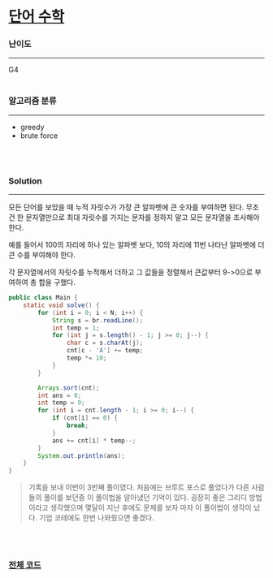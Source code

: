 # [단어 수학](https://www.acmicpc.net/problem/1339)

### 난이도

***
G4
<br><br>

### 알고리즘 분류

***

* greedy
* brute force

<br><br>

### Solution

***

모든 단어를 보았을 때 누적 자릿수가 가장 큰 알파벳에 큰 숫자를 부여하면 된다. 무조건 한 문자열만으로 최대 자릿수를 가지는 문자를 정하지 말고 모든 문자열을 조사해야 한다.

예를 들어서 100의 자리에 하나 있는 알파벳 보다, 10의 자리에 11번 나타난 알파벳에 더 큰 수를 부여해야 한다.

각 문자열에서의 자릿수를 누적해서 더하고 그 값들을 정렬해서 큰값부터 9->0으로 부여하여 총 합을 구했다.

```java
public class Main {
    static void solve() {
        for (int i = 0; i < N; i++) {
            String s = br.readLine();
            int temp = 1;
            for (int j = s.length() - 1; j >= 0; j--) {
                char c = s.charAt(j);
                cnt[c - 'A'] += temp;
                temp *= 10;
            }
        }

        Arrays.sort(cnt);
        int ans = 0;
        int temp = 9;
        for (int i = cnt.length - 1; i >= 0; i--) {
            if (cnt[i] == 0) {
                break;
            }
            ans += cnt[i] * temp--;
        }
        System.out.println(ans);
    }
}
```

> 기록을 보내 이번이 3번째 풀이였다. 처음에는 브루트 포스로 풀었다가 다른 사람들의 풀이를 보던중 이 풀이법을 알아냈던 기억이 있다. 굉장히 좋은 그리디 방법이라고 생각했으며 몇달이 지난 후에도 문제를 보자 마자 이 풀이법이 생각이 났다. 기업 코테에도 한번 나와줬으면 좋겠다.

<br><br>

### [전체 코드](https://github.com/Jungmin-Seo0527/CodingTest/blob/main/src/greedy/BOJ1339_단어_수학.java)
